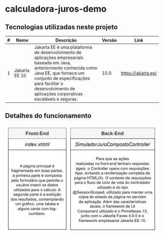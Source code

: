 # calculadora-juros-demo

## Tecnologias utilizadas neste projeto

| #    | Nome             | Descrição  | Versão   | Link     |
|---   |---               |---         |---       |---       |
| 1    | Jakarta EE 10    | Jakarta EE é uma plataforma de desenvolvimento de aplicações empresariais baseada em Java, anteriormente conhecida como Java EE, que fornece um conjunto de especificações para facilitar o desenvolvimento de aplicações corporativas escaláveis e seguras.           | 10.0     | https://jakarta.ee/ |


## Detalhes do funcionamento

![figure-1](/docs/imgs/figure-1.png "Figure-1")
